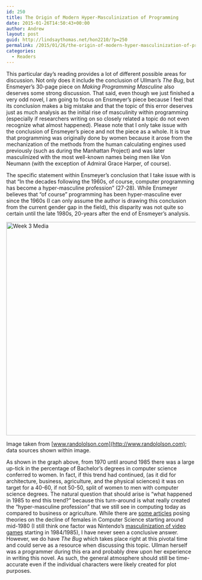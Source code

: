 ```yaml
---
id: 250
title: The Origin of Modern Hyper-Masculinization of Programming
date: 2015-01-26T14:50:43+00:00
author: Andrew
layout: post
guid: http://lindsaythomas.net/hon2210/?p=250
permalink: /2015/01/26/the-origin-of-modern-hyper-masculinization-of-programming/
categories:
  - Readers
---
```

This particular day’s reading provides a lot of different possible areas for discussion. Not only does it include the conclusion of Ullman’s _The Bug_, but Ensmeyer’s 30-page piece on _Making Programming Masculine_ also deserves some strong discussion. That said, even though we just finished a very odd novel, I am going to focus on Ensmeyer’s piece because I feel that its conclusion makes a big mistake and that the topic of this error deserves just as much analysis as the initial rise of masculinity within programming (especially if researchers writing on so closely related a topic do not even recognize what almost happened). Please note that I only take issue with the conclusion of Ensmeyer’s piece and not the piece as a whole. It is true that programming was originally done by women because it arose from the mechanization of the methods from the human calculating engines used previously (such as during the Manhattan Project) and was later masculinized with the most well-known names being men like Von Neumann (with the exception of Admiral Grace Harper, of course).

The specific statement within Ensmeyer’s conclusion that I take issue with is that “In the decades following the 1960s, of course, computer programming has become a hyper-masculine profession” (27-28). While Ensmeyer believes that “of course” programming has been hyper-masculine ever since the 1960s (I can only assume the author is drawing this conclusion from the current gender gap in the field), this disparity was not quite so certain until the late 1980s, 20-years after the end of Ensmeyer’s analysis.

[<img class="alignnone  wp-image-251" src="http://lindsaythomas.net/hon2210/wp-content/uploads/sites/7/2015/01/Week-3-Media-289x300.png" alt="Week 3 Media" width="546" height="567" srcset="http://lindsaythomas.net/hon2210/wp-content/uploads/sites/7/2015/01/Week-3-Media-289x300.png 289w, http://lindsaythomas.net/hon2210/wp-content/uploads/sites/7/2015/01/Week-3-Media-100x104.png 100w, http://lindsaythomas.net/hon2210/wp-content/uploads/sites/7/2015/01/Week-3-Media-150x156.png 150w, http://lindsaythomas.net/hon2210/wp-content/uploads/sites/7/2015/01/Week-3-Media-200x208.png 200w, http://lindsaythomas.net/hon2210/wp-content/uploads/sites/7/2015/01/Week-3-Media-300x312.png 300w, http://lindsaythomas.net/hon2210/wp-content/uploads/sites/7/2015/01/Week-3-Media-450x468.png 450w, http://lindsaythomas.net/hon2210/wp-content/uploads/sites/7/2015/01/Week-3-Media-600x623.png 600w, http://lindsaythomas.net/hon2210/wp-content/uploads/sites/7/2015/01/Week-3-Media.png 873w" sizes="(max-width: 546px) 100vw, 546px" />](http://lindsaythomas.net/hon2210/wp-content/uploads/sites/7/2015/01/Week-3-Media.png)

Image taken from [www.randololson.com](http://www.randololson.com); data sources shown within image.

As shown in the graph above, from 1970 until around 1985 there was a large up-tick in the percentage of Bachelor’s degrees in computer science conferred to women. In fact, if this trend had continued, (as it did for architecture, business, agriculture, and the physical sciences) it was on target for a 40-60, if not 50-50, split of women to men with computer science degrees. The natural question that should arise is “what happened in 1985 to end this trend?” because this turn-around is what really created the “hyper-masculine profession” that we still see in computing today as compared to business or agriculture. While there are [some articles](http://www.npr.org/blogs/money/2014/10/21/357629765/when-women-stopped-coding) posing theories on the decline of females in Computer Science starting around mid-1980 (I still think one factor was Nintendo’s [masculinization of video games](http://www.polygon.com/features/2013/12/2/5143856/no-girls-allowed) starting in 1984/1985), I have never seen a conclusive answer. However, we do have _The Bug_ which takes place right at this pivotal time and could serve as a resource when discussing this topic. Ullman herself was a programmer during this era and probably drew upon her experience in writing this novel. As such, the general atmosphere should still be time-accurate even if the individual characters were likely created for plot purposes.